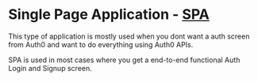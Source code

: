 # Single Page Application - [SPA](https://auth0.com/docs/get-started/auth0-overview/create-applications/machine-to-machine-apps)

This type of application is mostly used when you dont want a auth screen from Auth0 and want to do everything using Auth0 APIs.

SPA is used in most cases where you get a end-to-end functional Auth Login and Signup screen.